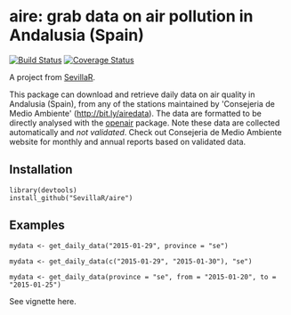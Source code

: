 # aire: grab data on air pollution in Andalusia (Spain)

[![Build Status](https://travis-ci.org/SevillaR/aire.svg?branch=master)](https://travis-ci.org/SevillaR/aire)
[![Coverage Status](https://img.shields.io/codecov/c/github/SevillaR/aire/master.svg)](https://codecov.io/github/SevillaR/aire?branch=master)

A project from [SevillaR](http://sevillarusers.wordpress.com).

This package can download and retrieve daily data on air quality in Andalusia (Spain), from any of the stations maintained by 'Consejeria de Medio Ambiente' (http://bit.ly/airedata). The data are formatted to be directly analysed with the [openair](https://cran.r-project.org/web/packages/openair/index.html) package. Note these data are collected automatically and *not validated*. Check out Consejeria de Medio Ambiente website for monthly and annual reports based on validated data.


## Installation

```
library(devtools)
install_github("SevillaR/aire")
```


## Examples

```
mydata <- get_daily_data("2015-01-29", province = "se")

mydata <- get_daily_data(c("2015-01-29", "2015-01-30"), "se")

mydata <- get_daily_data(province = "se", from = "2015-01-20", to = "2015-01-25")

```


See vignette here.
